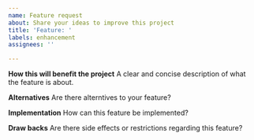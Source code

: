 ```yaml
---
name: Feature request
about: Share your ideas to improve this project
title: 'Feature: '
labels: enhancement
assignees: ''

---
```


**How this will benefit the project**
A clear and concise description of what the feature is about.

**Alternatives**
Are there alterntives to your feature?

**Implementation**
How can this feature be implemented?

**Draw backs**
Are there side effects or restrictions regarding this feature?
